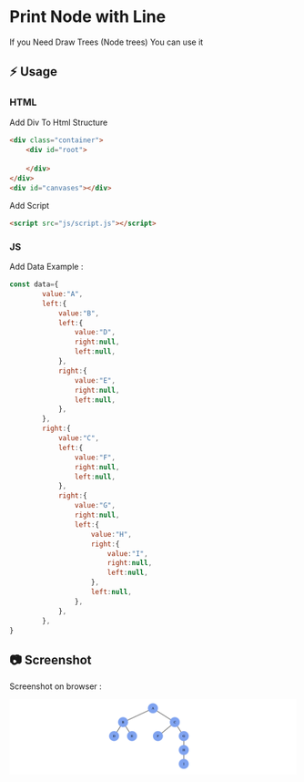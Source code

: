 # Print Node with Line 
If you Need Draw Trees (Node trees) You can use it

## :zap: Usage 

### HTML 

Add Div To Html Structure
```html
<div class="container">
    <div id="root">

    </div>
</div>
<div id="canvases"></div>
```

Add Script
```html
<script src="js/script.js"></script>
```

### JS 
Add Data
Example :
```js
const data={
        value:"A",
        left:{
            value:"B",
            left:{
                value:"D",
                right:null,
                left:null,
            },
            right:{
                value:"E",
                right:null,
                left:null,
            },
        },
        right:{
            value:"C",
            left:{
                value:"F",
                right:null,
                left:null,
            },
            right:{
                value:"G",
                right:null,
                left:{
                    value:"H",
                    right:{
                        value:"I",
                        right:null,
                        left:null,
                    },
                    left:null,
                },
            },
        },
}
```

## :camera: Screenshot
Screenshot on browser :

![](Screenshot.png)
